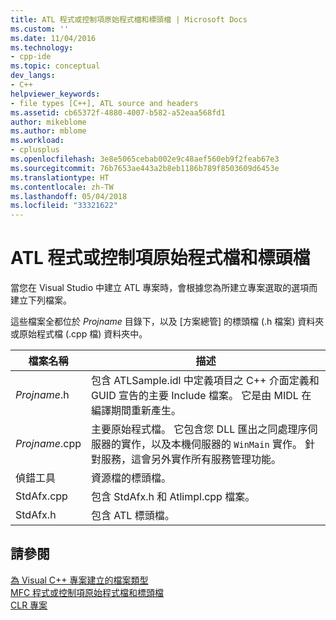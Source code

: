 ```yaml
---
title: ATL 程式或控制項原始程式檔和標頭檔 | Microsoft Docs
ms.custom: ''
ms.date: 11/04/2016
ms.technology:
- cpp-ide
ms.topic: conceptual
dev_langs:
- C++
helpviewer_keywords:
- file types [C++], ATL source and headers
ms.assetid: cb65372f-4880-4007-b582-a52eaa568fd1
author: mikeblome
ms.author: mblome
ms.workload:
- cplusplus
ms.openlocfilehash: 3e8e5065cebab002e9c48aef560eb9f2feab67e3
ms.sourcegitcommit: 76b7653ae443a2b8eb1186b789f8503609d6453e
ms.translationtype: HT
ms.contentlocale: zh-TW
ms.lasthandoff: 05/04/2018
ms.locfileid: "33321622"
---
```

# <a name="atl-program-or-control-source-and-header-files"></a>ATL 程式或控制項原始程式檔和標頭檔
當您在 Visual Studio 中建立 ATL 專案時，會根據您為所建立專案選取的選項而建立下列檔案。  
  
 這些檔案全都位於 *Projname* 目錄下，以及 [方案總管] 的標頭檔 (.h 檔案) 資料夾或原始程式檔 (.cpp 檔) 資料夾中。  
  
|檔案名稱|描述|  
|---------------|-----------------|  
|*Projname*.h|包含 ATLSample.idl 中定義項目之 C++ 介面定義和 GUID 宣告的主要 Include 檔案。 它是由 MIDL 在編譯期間重新產生。|  
|*Projname*.cpp|主要原始程式檔。 它包含您 DLL 匯出之同處理序伺服器的實作，以及本機伺服器的 `WinMain` 實作。 針對服務，這會另外實作所有服務管理功能。|  
|偵錯工具|資源檔的標頭檔。|  
|StdAfx.cpp|包含 StdAfx.h 和 Atlimpl.cpp 檔案。|  
|StdAfx.h|包含 ATL 標頭檔。|  
  
## <a name="see-also"></a>請參閱  
 [為 Visual C++ 專案建立的檔案類型](../ide/file-types-created-for-visual-cpp-projects.md)   
 [MFC 程式或控制項原始程式檔和標頭檔](../ide/mfc-program-or-control-source-and-header-files.md)   
 [CLR 專案](../ide/files-created-for-clr-projects.md)